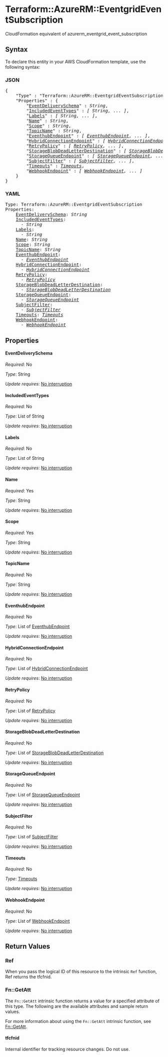 # Terraform::AzureRM::EventgridEventSubscription

CloudFormation equivalent of azurerm_eventgrid_event_subscription

## Syntax

To declare this entity in your AWS CloudFormation template, use the following syntax:

### JSON

<pre>
{
    "Type" : "Terraform::AzureRM::EventgridEventSubscription",
    "Properties" : {
        "<a href="#eventdeliveryschema" title="EventDeliverySchema">EventDeliverySchema</a>" : <i>String</i>,
        "<a href="#includedeventtypes" title="IncludedEventTypes">IncludedEventTypes</a>" : <i>[ String, ... ]</i>,
        "<a href="#labels" title="Labels">Labels</a>" : <i>[ String, ... ]</i>,
        "<a href="#name" title="Name">Name</a>" : <i>String</i>,
        "<a href="#scope" title="Scope">Scope</a>" : <i>String</i>,
        "<a href="#topicname" title="TopicName">TopicName</a>" : <i>String</i>,
        "<a href="#eventhubendpoint" title="EventhubEndpoint">EventhubEndpoint</a>" : <i>[ <a href="eventhubendpoint.md">EventhubEndpoint</a>, ... ]</i>,
        "<a href="#hybridconnectionendpoint" title="HybridConnectionEndpoint">HybridConnectionEndpoint</a>" : <i>[ <a href="hybridconnectionendpoint.md">HybridConnectionEndpoint</a>, ... ]</i>,
        "<a href="#retrypolicy" title="RetryPolicy">RetryPolicy</a>" : <i>[ <a href="retrypolicy.md">RetryPolicy</a>, ... ]</i>,
        "<a href="#storageblobdeadletterdestination" title="StorageBlobDeadLetterDestination">StorageBlobDeadLetterDestination</a>" : <i>[ <a href="storageblobdeadletterdestination.md">StorageBlobDeadLetterDestination</a>, ... ]</i>,
        "<a href="#storagequeueendpoint" title="StorageQueueEndpoint">StorageQueueEndpoint</a>" : <i>[ <a href="storagequeueendpoint.md">StorageQueueEndpoint</a>, ... ]</i>,
        "<a href="#subjectfilter" title="SubjectFilter">SubjectFilter</a>" : <i>[ <a href="subjectfilter.md">SubjectFilter</a>, ... ]</i>,
        "<a href="#timeouts" title="Timeouts">Timeouts</a>" : <i><a href="timeouts.md">Timeouts</a></i>,
        "<a href="#webhookendpoint" title="WebhookEndpoint">WebhookEndpoint</a>" : <i>[ <a href="webhookendpoint.md">WebhookEndpoint</a>, ... ]</i>
    }
}
</pre>

### YAML

<pre>
Type: Terraform::AzureRM::EventgridEventSubscription
Properties:
    <a href="#eventdeliveryschema" title="EventDeliverySchema">EventDeliverySchema</a>: <i>String</i>
    <a href="#includedeventtypes" title="IncludedEventTypes">IncludedEventTypes</a>: <i>
      - String</i>
    <a href="#labels" title="Labels">Labels</a>: <i>
      - String</i>
    <a href="#name" title="Name">Name</a>: <i>String</i>
    <a href="#scope" title="Scope">Scope</a>: <i>String</i>
    <a href="#topicname" title="TopicName">TopicName</a>: <i>String</i>
    <a href="#eventhubendpoint" title="EventhubEndpoint">EventhubEndpoint</a>: <i>
      - <a href="eventhubendpoint.md">EventhubEndpoint</a></i>
    <a href="#hybridconnectionendpoint" title="HybridConnectionEndpoint">HybridConnectionEndpoint</a>: <i>
      - <a href="hybridconnectionendpoint.md">HybridConnectionEndpoint</a></i>
    <a href="#retrypolicy" title="RetryPolicy">RetryPolicy</a>: <i>
      - <a href="retrypolicy.md">RetryPolicy</a></i>
    <a href="#storageblobdeadletterdestination" title="StorageBlobDeadLetterDestination">StorageBlobDeadLetterDestination</a>: <i>
      - <a href="storageblobdeadletterdestination.md">StorageBlobDeadLetterDestination</a></i>
    <a href="#storagequeueendpoint" title="StorageQueueEndpoint">StorageQueueEndpoint</a>: <i>
      - <a href="storagequeueendpoint.md">StorageQueueEndpoint</a></i>
    <a href="#subjectfilter" title="SubjectFilter">SubjectFilter</a>: <i>
      - <a href="subjectfilter.md">SubjectFilter</a></i>
    <a href="#timeouts" title="Timeouts">Timeouts</a>: <i><a href="timeouts.md">Timeouts</a></i>
    <a href="#webhookendpoint" title="WebhookEndpoint">WebhookEndpoint</a>: <i>
      - <a href="webhookendpoint.md">WebhookEndpoint</a></i>
</pre>

## Properties

#### EventDeliverySchema

_Required_: No

_Type_: String

_Update requires_: [No interruption](https://docs.aws.amazon.com/AWSCloudFormation/latest/UserGuide/using-cfn-updating-stacks-update-behaviors.html#update-no-interrupt)

#### IncludedEventTypes

_Required_: No

_Type_: List of String

_Update requires_: [No interruption](https://docs.aws.amazon.com/AWSCloudFormation/latest/UserGuide/using-cfn-updating-stacks-update-behaviors.html#update-no-interrupt)

#### Labels

_Required_: No

_Type_: List of String

_Update requires_: [No interruption](https://docs.aws.amazon.com/AWSCloudFormation/latest/UserGuide/using-cfn-updating-stacks-update-behaviors.html#update-no-interrupt)

#### Name

_Required_: Yes

_Type_: String

_Update requires_: [No interruption](https://docs.aws.amazon.com/AWSCloudFormation/latest/UserGuide/using-cfn-updating-stacks-update-behaviors.html#update-no-interrupt)

#### Scope

_Required_: Yes

_Type_: String

_Update requires_: [No interruption](https://docs.aws.amazon.com/AWSCloudFormation/latest/UserGuide/using-cfn-updating-stacks-update-behaviors.html#update-no-interrupt)

#### TopicName

_Required_: No

_Type_: String

_Update requires_: [No interruption](https://docs.aws.amazon.com/AWSCloudFormation/latest/UserGuide/using-cfn-updating-stacks-update-behaviors.html#update-no-interrupt)

#### EventhubEndpoint

_Required_: No

_Type_: List of <a href="eventhubendpoint.md">EventhubEndpoint</a>

_Update requires_: [No interruption](https://docs.aws.amazon.com/AWSCloudFormation/latest/UserGuide/using-cfn-updating-stacks-update-behaviors.html#update-no-interrupt)

#### HybridConnectionEndpoint

_Required_: No

_Type_: List of <a href="hybridconnectionendpoint.md">HybridConnectionEndpoint</a>

_Update requires_: [No interruption](https://docs.aws.amazon.com/AWSCloudFormation/latest/UserGuide/using-cfn-updating-stacks-update-behaviors.html#update-no-interrupt)

#### RetryPolicy

_Required_: No

_Type_: List of <a href="retrypolicy.md">RetryPolicy</a>

_Update requires_: [No interruption](https://docs.aws.amazon.com/AWSCloudFormation/latest/UserGuide/using-cfn-updating-stacks-update-behaviors.html#update-no-interrupt)

#### StorageBlobDeadLetterDestination

_Required_: No

_Type_: List of <a href="storageblobdeadletterdestination.md">StorageBlobDeadLetterDestination</a>

_Update requires_: [No interruption](https://docs.aws.amazon.com/AWSCloudFormation/latest/UserGuide/using-cfn-updating-stacks-update-behaviors.html#update-no-interrupt)

#### StorageQueueEndpoint

_Required_: No

_Type_: List of <a href="storagequeueendpoint.md">StorageQueueEndpoint</a>

_Update requires_: [No interruption](https://docs.aws.amazon.com/AWSCloudFormation/latest/UserGuide/using-cfn-updating-stacks-update-behaviors.html#update-no-interrupt)

#### SubjectFilter

_Required_: No

_Type_: List of <a href="subjectfilter.md">SubjectFilter</a>

_Update requires_: [No interruption](https://docs.aws.amazon.com/AWSCloudFormation/latest/UserGuide/using-cfn-updating-stacks-update-behaviors.html#update-no-interrupt)

#### Timeouts

_Required_: No

_Type_: <a href="timeouts.md">Timeouts</a>

_Update requires_: [No interruption](https://docs.aws.amazon.com/AWSCloudFormation/latest/UserGuide/using-cfn-updating-stacks-update-behaviors.html#update-no-interrupt)

#### WebhookEndpoint

_Required_: No

_Type_: List of <a href="webhookendpoint.md">WebhookEndpoint</a>

_Update requires_: [No interruption](https://docs.aws.amazon.com/AWSCloudFormation/latest/UserGuide/using-cfn-updating-stacks-update-behaviors.html#update-no-interrupt)

## Return Values

### Ref

When you pass the logical ID of this resource to the intrinsic `Ref` function, Ref returns the tfcfnid.

### Fn::GetAtt

The `Fn::GetAtt` intrinsic function returns a value for a specified attribute of this type. The following are the available attributes and sample return values.

For more information about using the `Fn::GetAtt` intrinsic function, see [Fn::GetAtt](https://docs.aws.amazon.com/AWSCloudFormation/latest/UserGuide/intrinsic-function-reference-getatt.html).

#### tfcfnid

Internal identifier for tracking resource changes. Do not use.

